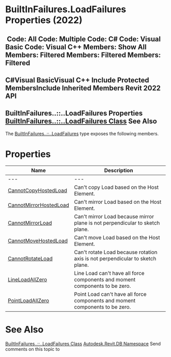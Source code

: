 # BuiltInFailures.LoadFailures Properties (2022)

﻿
 Code: All Code: Multiple Code: C# Code: Visual Basic Code: Visual C++  Members: Show All Members: Filtered Members: Filtered Members: Filtered   
---  
C#Visual BasicVisual C++
Include Protected MembersInclude Inherited Members
Revit 2022 API  
---  
BuiltInFailures..::..LoadFailures Properties  
[BuiltInFailures..::..LoadFailures Class](bc884787-ba1c-15f6-4e29-bcaad779f5c6.md "BuiltInFailures.LoadFailures Class") See Also  
---  
The [BuiltInFailures..::..LoadFailures](bc884787-ba1c-15f6-4e29-bcaad779f5c6.md "BuiltInFailures.LoadFailures Class") type exposes the following members.
# Properties
| Name | Description |
| --- | --- |
| --- | --- | --- |
| [CannotCopyHostedLoad](b287e506-391b-99aa-407c-fc55af34cce5.md "CannotCopyHostedLoad Property") | Can't copy Load based on the Host Element. |
| [CannotMirrorHostedLoad](1e60026b-d16f-30ee-c860-2565c09c610d.md "CannotMirrorHostedLoad Property") | Can't mirror Load based on the Host Element. |
| [CannotMirrorLoad](346d26f3-e1d1-ddc2-d73f-e0d564839cd3.md "CannotMirrorLoad Property") | Can't mirror Load because mirror plane is not perpendicular to sketch plane. |
| [CannotMoveHostedLoad](bc641090-397b-f15e-7be4-a9372cc0df85.md "CannotMoveHostedLoad Property") | Can't move Load based on the Host Element. |
| [CannotRotateLoad](b4ec5a5e-be9b-9ca6-e469-68aa89a3396d.md "CannotRotateLoad Property") | Can't rotate Load because rotation axis is not perpendicular to sketch plane. |
| [LineLoadAllZero](504773c9-6c19-2d7a-6178-616f6ed8a880.md "LineLoadAllZero Property") | Line Load can't have all force components and moment components to be zero. |
| [PointLoadAllZero](6f3cc923-9c05-041a-21de-88c208776255.md "PointLoadAllZero Property") | Point Load can't have all force components and moment components to be zero. |

# See Also
[BuiltInFailures..::..LoadFailures Class](bc884787-ba1c-15f6-4e29-bcaad779f5c6.md "BuiltInFailures.LoadFailures Class")
[Autodesk.Revit.DB Namespace](87546ba7-461b-c646-cbb1-2cb8f5bff8b2.md "Autodesk.Revit.DB Namespace")
Send comments on this topic to 